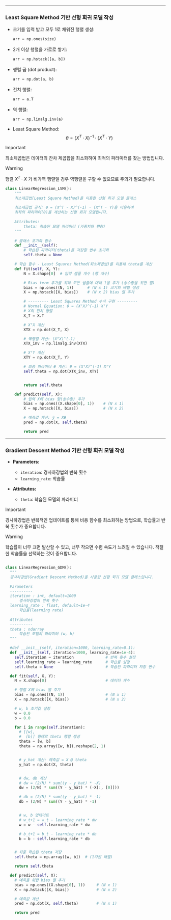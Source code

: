 
---
### Least Square Method 기반 선형 회귀 모델 작성

- 크기를 입력 받고 모두 1로 채워진 행렬 생성:
  ```python
  arr = np.ones(size)
  ```
- 2개 이상 행렬을 가로로 쌓기:
  ```python
  arr = np.hstack([a, b])
  ```
- 행렬 곱 (dot product):
  ```python
  arr = np.dot(a, b)
  ```
- 전치 행렬:
  ```python
  arr = a.T
  ```
- 역 행렬:
  ```python
  arr = np.linalg.inv(a)
  ```

- Least Square Method:
$$\theta = (X^T \cdot X)^{-1} \cdot (X^T \cdot Y)$$

>[!important] 
> 최소제곱법은 데이터의 잔차 제곱합을 최소화하여 최적의 파라미터를 찾는 방법입니다.

>[!warning]
> 행렬 $X^T \cdot X$ 가 비가역 행렬일 경우 역행렬을 구할 수 없으므로 주의가 필요합니다.



```python
class LinearRegression_LSM():
    """
    최소제곱법(Least Square Method)을 이용한 선형 회귀 모델 클래스
    
    최소제곱법 공식: θ = (X^T · X)^(-1) · (X^T · Y)을 이용하여 
    최적의 파라미터(θ)를 계산하는 선형 회귀 모델입니다.
    
    Attributes:
        theta: 학습된 모델 파라미터 (가중치와 편향)
    """
    
    # 클래스 초기화 함수
    def __init__(self):
        # 학습된 파라미터(theta)를 저장할 변수 초기화
        self.theta = None

    # 학습 함수 - Least Squares Method(최소제곱법)를 이용해 theta를 계산
    def fit(self, X, Y):
        N = X.shape[0]  # 입력 샘플 개수 (행 개수)

        # Bias term 추가를 위해 모든 샘플에 대해 1을 추가 (상수항을 위한 열)
        bias = np.ones((N, 1))      # (N x 1) 크기의 배열 생성
        X = np.hstack([X, bias])    # (N x 2) bias 열 추가

        # --------- Least Squares Method 수식 구현 ---------
        # Normal Equation: θ = (XᵀX)^(-1) XᵀY
        # X의 전치 행렬
        X_T = X.T

        # XᵀX 계산
        XTX = np.dot(X_T, X)

        # 역행렬 계산: (XᵀX)^(-1)
        XTX_inv = np.linalg.inv(XTX)

        # XᵀY 계산
        XTY = np.dot(X_T, Y)

        # 최종 파라미터 θ 계산: θ = (XᵀX)^(-1) XᵀY
        self.theta = np.dot(XTX_inv, XTY)


        return self.theta

    def predict(self, X):
        # 입력 X에 bias 항(상수항) 추가
        bias = np.ones((X.shape[0], 1))    # (N x 1)
        X = np.hstack([X, bias])           # (N x 2)

        # 예측값 계산: ŷ = Xθ
        pred = np.dot(X, self.theta)

        return pred
```

---
### Gradient Descent Method 기반 선형 회귀 모델 작성

- **Parameters:**
  - `iteration`: 경사하강법의 반복 횟수
  - `learning_rate`: 학습률

- **Attributes:**
  - `theta`: 학습된 모델의 파라미터

>[!important]
> 경사하강법은 반복적인 업데이트를 통해 비용 함수를 최소화하는 방법으로, 학습률과 반복 횟수가 중요합니다.

>[!warning]
> 학습률이 너무 크면 발산할 수 있고, 너무 작으면 수렴 속도가 느려질 수 있습니다. 적절한 학습률을 선택하는 것이 중요합니다.

```python

class LinearRegression_GDM():
  """
  경사하강법(Gradient Descent Method)을 사용한 선형 회귀 모델 클래스입니다.
  
  Parameters
  ----------
  iteration : int, default=1000
      경사하강법의 반복 횟수
  learning_rate : float, default=1e-4  
      학습률(learning rate)
      
  Attributes
  ----------
  theta : ndarray
      학습된 모델의 파라미터 (w, b)
  """

  #def __init__(self, iteration=1000, learning_rate=0.1):
  def __init__(self, iteration=1000, learning_rate=1e-4):
    self.iteration = iteration              # 반복 횟수 설정
    self.learning_rate = learning_rate      # 학습률 설정
    self.theta = None                       # 학습된 파라미터 저장 변수

  def fit(self, X, Y):
    N = X.shape[0]                          # 데이터 개수

    # 행렬 X에 bias 열 추가
    bias = np.ones((N, 1))                  # (N x 1)
    X = np.hstack([X, bias])                # (N x 2)

    # w, b 초기값 설정
    w = 0.0
    b = 0.0

    for i in range(self.iteration):
      # [[w],
      #  [b]] 형태로 theta 행렬 생성
      theta = [w, b]
      theta = np.array([w, b]).reshape(2, 1)


      # y_hat 계산: 예측값 = X @ theta
      y_hat = np.dot(X, theta)


      # dw, db 계산
      # dw = (2/N) * sum((y - y_hat) * -X)
      dw = (2/N) * sum((Y - y_hat) * (-X[:, [0]]))

      # db = (2/N) * sum((y - y_hat) * -1)
      db = (2/N) * sum((Y - y_hat) * -1)


      # w, b 업데이트
      # w_t+1 = w_t - learning_rate * dw
      w = w - self.learning_rate * dw

      # b_t+1 = b_t - learning_rate * db
      b = b - self.learning_rate * db


    # 최종 학습된 theta 저장
    self.theta = np.array([w, b])  # (1차원 배열)

    return self.theta

  def predict(self, X):
    # 예측을 위한 bias 열 추가
    bias = np.ones((X.shape[0], 1))     # (N x 1)
    X = np.hstack([X, bias])            # (N x 2)

    # 예측값 계산
    pred = np.dot(X, self.theta)        # (N x 1)

    return pred
```
